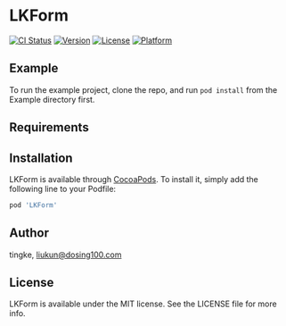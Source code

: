 # LKForm

[![CI Status](https://img.shields.io/travis/tingke/LKForm.svg?style=flat)](https://travis-ci.org/tingke/LKForm)
[![Version](https://img.shields.io/cocoapods/v/LKForm.svg?style=flat)](https://cocoapods.org/pods/LKForm)
[![License](https://img.shields.io/cocoapods/l/LKForm.svg?style=flat)](https://cocoapods.org/pods/LKForm)
[![Platform](https://img.shields.io/cocoapods/p/LKForm.svg?style=flat)](https://cocoapods.org/pods/LKForm)

## Example

To run the example project, clone the repo, and run `pod install` from the Example directory first.

## Requirements

## Installation

LKForm is available through [CocoaPods](https://cocoapods.org). To install
it, simply add the following line to your Podfile:

```ruby
pod 'LKForm'
```

## Author

tingke, liukun@dosing100.com

## License

LKForm is available under the MIT license. See the LICENSE file for more info.
